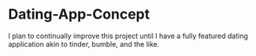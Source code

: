 # Dating-App-Concept

I plan to continually improve this project until I have a fully featured dating application akin to tinder, bumble, and the like.
